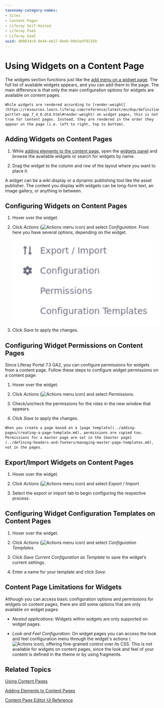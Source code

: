```yaml
---
taxonomy-category-names:
- Sites
- Content Pages
- Liferay Self-Hosted
- Liferay PaaS
- Liferay SaaS
uuid: d09834c8-8e44-4e27-8ee6-99e5edf91350
---
```

# Using Widgets on a Content Page
<!--TASK: Reconsider-->
The widgets section functions just like the [add menu on a widget page](../using-widget-pages/adding-widgets-to-a-page.md). The full list of available widgets appears, and you can add them to the page. The main difference is that only the main configuration options for widgets are available on content pages.

```{note}
While widgets are rendered according to [render-weight](https://resources.learn.liferay.com/reference/latest/en/dxp/definitions/liferay-portlet-app_7_4_0.dtd.html#render-weight) on widget pages, this is not true for content pages. Instead, they are rendered in the order they appear on the page (i.e. left to right, top to bottom).
```

## Adding Widgets on Content Pages

1. While [adding elements to the content page](./adding-elements-to-content-pages.md), open the [widgets panel](./content-page-editor-ui-reference.md) and browse the available widgets or search for widgets by name.

1. Drag the widget to the column and row of the layout where you want to place it.

A widget can be a wiki display or a dynamic publishing tool like the asset publisher. The content you display with widgets can be long-form text, an image gallery, or anything in between.

## Configuring Widgets on Content Pages

1. Hover over the widget.

1. Click *Actions* (![Actions menu icon](../../../images/icon-actions.png)) and select *Configuration*. From here you have several options, depending on the widget.

   ![You can configure widgets on content pages through their options menu.](./using-widgets-on-a-content-page/images/01.png)

1. Click *Save* to apply the changes.

## Configuring Widget Permissions on Content Pages

Since Liferay Portal 7.3 GA2, you can configure permissions for widgets from a content page. Follow these steps to configure widget permissions on a content page:

1. Hover over the widget.

1. Click *Actions* (![Actions menu icon](../../../images/icon-actions.png)) and select *Permissions*.

1. Check/uncheck the permissions for the roles in the new window that appears.

1. Click *Save* to apply the changes.

```{note}
When you create a page based on a [page template](../adding-pages/creating-a-page-template.md), permissions are copied too. Permissions for a master page are set in the [master page](../defining-headers-and-footers/managing-master-page-templates.md), not in the pages.
```

## Export/Import Widgets on Content Pages

1. Hover over the widget.

1. Click *Actions* (![Actions menu icon](../../../images/icon-actions.png)) and select *Export / Import*.

1. Select the export or import tab to begin configuring the respective process.

## Configuring Widget Configuration Templates on Content Pages

1. Hover over the widget.

1. Click *Actions* (![Actions menu icon](../../../images/icon-actions.png)) and select *Configuration Templates*.

1. Click *Save Current Configuration as Template* to save the widget’s current settings.

1. Enter a name for your template and click *Save*.

## Content Page Limitations for Widgets

Although you can access basic configuration options and permissions for widgets on content pages, there are still some options that are only available on widget pages:

* *Nested applications*: Widgets within widgets are only supported on widget pages.

* *Look and Feel Configuration*: On widget pages you can access the look and feel configuration menu through the widget's actions (![Actions icon](../../../images/icon-actions.png)), offering fine-grained control over its CSS. This is not available for widgets on content pages, since the look and feel of your content is defined in the theme or by using fragments.

## Related Topics

[Using Content Pages](../using-content-pages.md)

[Adding Elements to Content Pages](./adding-elements-to-content-pages.md)

[Content Page Editor UI Reference](./content-page-editor-ui-reference.md)
